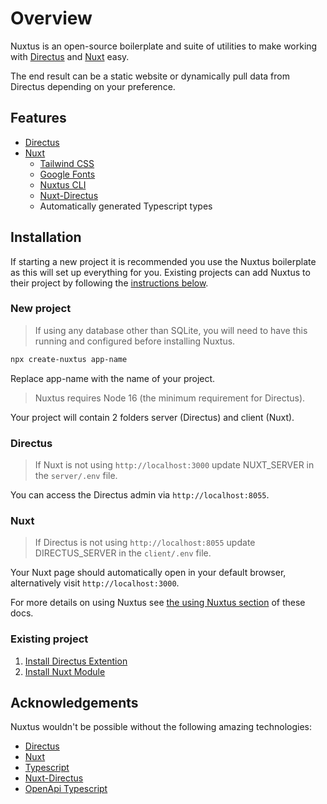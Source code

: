 # Overview

Nuxtus is an open-source boilerplate and suite of utilities to make working with [Directus](https://directus.io) and [Nuxt](https://nuxtjs.org) easy.

The end result can be a static website or dynamically pull data from Directus depending on your preference.

## Features

- [Directus](https://directus.io)
- [Nuxt](https://nuxtjs.org)
  - [Tailwind CSS](https://tailwindcss.nuxtjs.org/)
  - [Google Fonts](https://github.com/nuxt-community/google-fonts-module)
  - [Nuxtus CLI](https://github.com/nuxtus/cli)
  - [Nuxt-Directus](https://nuxt-directus.netlify.app/)
  - Automatically generated Typescript types

## Installation

If starting a new project it is recommended you use the Nuxtus boilerplate as this will set up everything for you. Existing projects can add Nuxtus to their project by following the [instructions below](#existing-project).

### New project

> If using any database other than SQLite, you will need to have this running and configured before installing Nuxtus.

```bash
npx create-nuxtus app-name
```
Replace app-name with the name of your project.

> Nuxtus requires Node 16 (the minimum requirement for Directus).

Your project will contain 2 folders server (Directus) and client (Nuxt).

### Directus

> If Nuxt is not using `http://localhost:3000` update NUXT_SERVER in the `server/.env` file.

You can access the Directus admin via `http://localhost:8055`.

### Nuxt

> If Directus is not using `http://localhost:8055` update DIRECTUS_SERVER in the `client/.env` file.

Your Nuxt page should automatically open in your default browser, alternatively visit `http://localhost:3000`.

For more details on using Nuxtus see [the using Nuxtus section](using-nuxtus.md) of these docs.

### Existing project

1. [Install Directus Extention](directus-extension.md)
2. [Install Nuxt Module](nuxt-module.md)

## Acknowledgements

Nuxtus wouldn't be possible without the following amazing technologies:

* [Directus](https://directus.io)
* [Nuxt](https://nuxt.js.org)
* [Typescript](https://tailwindcss.com)
* [Nuxt-Directus](https://nuxt-directus.netlify.app/)
* [OpenApi Typescript](https://www.npmjs.com/package/openapi-typescript)
